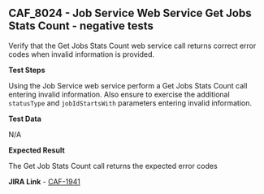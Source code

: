 ## CAF_8024 - Job Service Web Service Get Jobs Stats Count - negative tests ##

Verify that the Get Jobs Stats Count web service call returns correct error codes when invalid information is provided.

**Test Steps**

Using the Job Service web service perform a Get Jobs Stats Count call entering invalid information.  Also ensure to exercise the additional `statusType` and `jobIdStartsWith` parameters entering invalid information.

**Test Data**

N/A

**Expected Result**

The Get Job Stats Count call returns the expected error codes

**JIRA Link** - [CAF-1941](https://jira.autonomy.com/browse/CAF-1941)